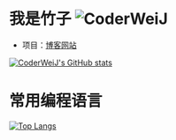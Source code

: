 # 我是竹子  ![CoderWeiJ](https://img.shields.io/badge/name-竹子-brightgreen)
<!-- - 个人博客：<font color="#81debf">[blog.poemcoder.club](http://blog.poemcoder.club)</font> -->
- 项目：[博客网站](https://github.com/CoderWeiJ/Mblog)


  <!--
  参数:

    - username: 自己的GitHub用户名
    - show_icons: 是否显示图标 (boolean)
    - count_private: 统计私人提交 (boolean)
    - theme: 主题 (dark, radical, merko, gruvbox, tokyonight, onedark, cobalt, synthwave, highcontrast, dracula)
    - locale: 在卡片中设置语言 (例如 cn, de, es, 等等)
    - hide_border: 隐藏卡的边框 (布尔值)
    - bg_color: 可以在 bg_color 选项中提供多个逗号分隔的值来呈现渐变，(&bg_color=[角度值]DEG,COLOR1,COLOR2,COLOR3...COLOR10; eg: 62deg,8EC5FC,E0C3FC)
    - hide_title: 隐藏标题 (boolean)
    - include_all_commits: 统计总提交次数而不是仅统计今年的提交次数 (boolean)
  -->

[![CoderWeiJ's GitHub stats](https://github-readme-stats.vercel.app/api?username=CoderWeiJ&show_icons=true&count_private=true&theme=dracula&locale=cn&hide_border=true&bg_color=62deg,8EC5FC,E0C3FC&hide_title=true&include_all_commits=true)](https://github.com/CoderWeiJ/CoderWeiJ)

# 常用编程语言
[![Top Langs](https://github-readme-stats.vercel.app/api/top-langs/?username=CoderWeiJ)](https://github.com/anuraghazra/github-readme-stats)

